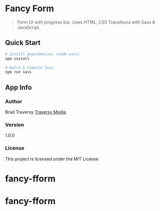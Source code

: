 # Fancy Form

> Form UI with progress bar. Uses HTML, CSS Transitions with Sass & JavaScript.

## Quick Start

``` bash
# Install dependencies (node-sass)
npm install

# Watch & Compile Sass
npm run sass
```

## App Info

### Author

Brad Traversy
[Traversy Media](http://www.traversymedia.com)

### Version

1.0.0

### License

This project is licensed under the MIT License
# fancy-fform
# fancy-fform
